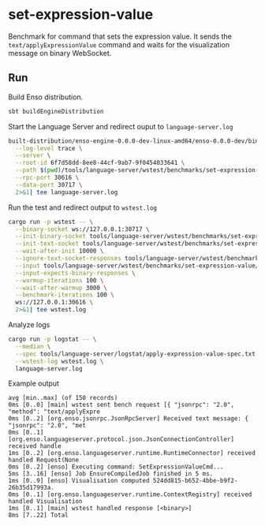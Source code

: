 # set-expression-value

Benchmark for command that sets the expression value. It sends the
`text/applyExpressionValue` command and waits for the visualization message on
binary WebSocket.

## Run

Build Enso distribution.

```bash
sbt buildEngineDistribution
```

Start the Language Server and redirect ouput to `language-server.log`

```bash
built-distribution/enso-engine-0.0.0-dev-linux-amd64/enso-0.0.0-dev/bin/enso \
  --log-level trace \
  --server \
  --root-id 6f7d58dd-8ee8-44cf-9ab7-9f0454033641 \
  --path $(pwd)/tools/language-server/wstest/benchmarks/set-expression-value/Unnamed/ \
  --rpc-port 30616 \
  --data-port 30717 \
  2>&1| tee language-server.log
```

Run the test and redirect output to `wstest.log`

```bash
cargo run -p wstest -- \
  --binary-socket ws://127.0.0.1:30717 \
  --init-binary-socket tools/language-server/wstest/benchmarks/set-expression-value/init.bin \
  --init-text-socket tools/language-server/wstest/benchmarks/set-expression-value/init.txt \
  --wait-after-init 10000 \
  --ignore-text-socket-responses tools/language-server/wstest/benchmarks/set-expression-value/ignore_responses.txt \
  --input tools/language-server/wstest/benchmarks/set-expression-value/input.txt \
  --input-expects-binary-responses \
  --warmup-iterations 100 \
  --wait-after-warmup 3000 \
  --benchmark-iterations 100 \
  ws://127.0.0.1:30616 \
  2>&1| tee wstest.log
```

Analyze logs

```bash
cargo run -p logstat -- \
  --median \
  --spec tools/language-server/logstat/apply-expression-value-spec.txt \
  --wstest-log wstest.log \
  language-server.log
```

Example output

```text
avg [min..max] (of 150 records)
0ms [0..0] [main] wstest sent bench request [{ "jsonrpc": "2.0", "method": "text/applyExpre
0ms [0..2] [org.enso.jsonrpc.JsonRpcServer] Received text message: { "jsonrpc": "2.0", "met
0ms [0..1] [org.enso.languageserver.protocol.json.JsonConnectionController] received handle
1ms [0..2] [org.enso.languageserver.runtime.RuntimeConnector] received handled Request(None
0ms [0..2] [enso] Executing command: SetExpressionValueCmd...
5ms [3..16] [enso] Job EnsureCompiledJob finished in 5 ms.
1ms [0..9] [enso] Visualisation computed 524dd815-b652-4bbe-b9f2-26b35d17993a.
0ms [0..1] [org.enso.languageserver.runtime.ContextRegistry] received handled Visualisation
1ms [0..1] [main] wstest handled response [<binary>]
8ms [7..22] Total
```
